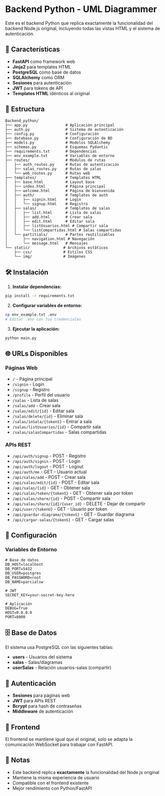 # Backend Python - UML Diagrammer

Este es el backend Python que replica exactamente la funcionalidad del backend Node.js original, incluyendo todas las vistas HTML y el sistema de autenticación.

## 🚀 Características

- **FastAPI** como framework web
- **Jinja2** para templates HTML
- **PostgreSQL** como base de datos
- **SQLAlchemy** como ORM
- **Sesiones** para autenticación
- **JWT** para tokens de API
- **Templates HTML** idénticos al original

## 📁 Estructura

```
Backend_python/
├── app.py                 # Aplicación principal
├── auth.py                # Sistema de autenticación
├── config.py              # Configuración
├── database.py            # Configuración de BD
├── models.py              # Modelos SQLAlchemy
├── schemas.py             # Esquemas Pydantic
├── requirements.txt       # Dependencias
├── env_example.txt        # Variables de entorno
├── routes/                # Módulos de rutas
│   ├── auth_routes.py     # Rutas de autenticación
│   ├── salas_routes.py    # Rutas de salas
│   └── web_routes.py      # Rutas web
├── templates/             # Templates HTML
│   ├── base.html          # Layout base
│   ├── index.html         # Página principal
│   ├── welcome.html       # Página de bienvenida
│   ├── auth/              # Templates de auth
│   │   ├── signin.html    # Login
│   │   └── signup.html    # Registro
│   ├── salas/             # Templates de salas
│   │   ├── list.html      # Lista de salas
│   │   ├── add.html       # Crear sala
│   │   ├── edit.html      # Editar sala
│   │   ├── listUsuarios.html # Compartir sala
│   │   └── listCompartidas.html # Salas compartidas
│   └── partitials/        # Partes reutilizables
│       ├── navigation.html # Navegación
│       └── message.html   # Mensajes
└── static/               # Archivos estáticos
    ├── css/              # Estilos CSS
    └── img/              # Imágenes
```

## 🛠️ Instalación

1. **Instalar dependencias:**
```bash
pip install -r requirements.txt
```

2. **Configurar variables de entorno:**
```bash
cp env_example.txt .env
# Editar .env con tus credenciales
```

3. **Ejecutar la aplicación:**
```bash
python main.py
```

## 🌐 URLs Disponibles

### Páginas Web
- `/` - Página principal
- `/signin` - Login
- `/signup` - Registro
- `/profile` - Perfil del usuario
- `/salas` - Lista de salas
- `/salas/add` - Crear sala
- `/salas/edit/{id}` - Editar sala
- `/salas/delete/{id}` - Eliminar sala
- `/salas/inSala/{tokenS}` - Entrar a sala
- `/salas/listUsuarios/{id}` - Compartir sala
- `/salas/salasCompartidas` - Salas compartidas

### APIs REST
- `/api/auth/signup` - POST - Registro
- `/api/auth/signin` - POST - Login
- `/api/auth/logout` - POST - Logout
- `/api/auth/me` - GET - Usuario actual
- `/api/salas/add` - POST - Crear sala
- `/api/salas/edit/{id}` - POST - Editar sala
- `/api/salas/{id}` - GET - Obtener sala
- `/api/salas/token/{tokenS}` - GET - Obtener sala por token
- `/api/salas/share/{id}` - POST - Compartir sala
- `/api/salas/share/{id}/{user_id}` - DELETE - Dejar de compartir
- `/api/user/{tokenU}` - GET - Usuario por token
- `/api/guardar-diagrama/{tokenS}` - GET - Guardar diagrama
- `/api/cargar-salas/{tokenS}` - GET - Cargar salas

## 🔧 Configuración

### Variables de Entorno
```env
# Base de datos
DB_HOST=localhost
DB_PORT=5432
DB_USER=postgres
DB_PASSWORD=root
DB_NAME=parcialsw

# JWT
SECRET_KEY=your-secret-key-here

# Aplicación
DEBUG=True
HOST=0.0.0.0
PORT=8000
```

## 🗄️ Base de Datos

El sistema usa PostgreSQL con las siguientes tablas:

- **users** - Usuarios del sistema
- **salas** - Salas/diagramas
- **userSalas** - Relación usuarios-salas (compartir)

## 🔐 Autenticación

- **Sesiones** para páginas web
- **JWT** para APIs REST
- **Bcrypt** para hash de contraseñas
- **Middleware** de autenticación

## 🎨 Frontend

El frontend se mantiene igual que el original, solo se adapta la comunicación WebSocket para trabajar con FastAPI.

## 📝 Notas

- Este backend replica **exactamente** la funcionalidad del Node.js original
- Mantiene la misma experiencia de usuario
- Compatible con el frontend existente
- Mejor rendimiento con Python/FastAPI
